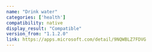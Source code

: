 ```yaml
---
name: "Drink water"
categories: ['health']
compatibility: native
display_result: "Compatible"
version_from: "1.1.2.0"
link: https://apps.microsoft.com/detail/9NQWBLZ7FDVG
---
```

